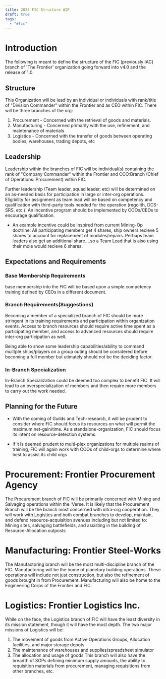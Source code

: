 ```yaml
---
title: 2024 FIC Structure WIP
draft: true
tags:
  - "#fic"
---
```

# Introduction
The following is meant to define the structure of the FIC (previously IAC) branch of 'The Frontier' organization going forward into v4.0 and the release of 1.0. 

## Structure
This Organization will be lead by an individual or individuals with rank/title of "Division Commander" within the Frontier and as CEO within FIC. There will be three branches of the org:
1. Procurement - Concerned with the retrieval of goods and materials.
2. Manufacturing - Concerned primarily with the use, refinement, and maintenance of materials
3. Logistics - Concerned with the transfer of goods between operating bodies, warehouses, trading depots, etc

## Leadership
Leadership within the branches of FIC will be individual(s) containing the rank of "Company Commander" within the Frontier and COO:Branch (Chief of Operations: Procurement) within FIC. 

Further leadership (Team leader, squad leader, etc) will be determined on an as-needed basis for participation in large or inter-org operations. Eligibility for assignment as team lead will be based on competency and qualification with third-party tools needed for the operation (regolith, DCS-SRS, etc.). An incentive program should be implemented by COOs/CEOs to encourage qualification.

- An example incentive could be inspired from current Mining-Op doctrine: All participating members get 4 shares, ship owners recieve 5 shares to account for replacement of modules/repairs. Perhaps team leaders also get an additional share....so a Team Lead that is also using their mole would recieve 6 shares.

## Expectations and Requirements
### Base Membership Requirements
base membership into the FIC will be based upon a simple competency training defined by CEOs in a different document.

### Branch Requirements(Suggestions)
Becoming a member of a specialized branch of FIC should be more stringent in its training requirements and participation within organization events. Access to branch resources should require active time spent as a participating member, and access to advanced resources should require inter-org participation as well.

Being able to show some leadership capabilities/ability to command mulitple ships/players on a group outing should be considered before becoming a full member but utimately should not be the deciding factor.

### In-Branch Specialization
In-Branch Specialization could be deemed too complex to benefit FIC. It will lead to an overspecialization of members and then require more members to carry out the work needed.

## Planning for the Future
- With the coming of Guilds and Tech-research, it will be prudent to consider where FIC should focus its resources on what will permit the maximum net-gain/time. As a standalone-organization, FIC should focus its intent on resource-detection systems.

- If it is deemed prudent to multi-plex organizations for multiple realms of training, FIC will again work with COOs of child-orgs to determine where best to assist its child orgs

# Procurement: Frontier Procurement Agency
The Procurement branch of FIC will be primarily concerned with Mining and Salvaging operations within the 'Verse. It is likely that the Procurement Branch will be the branch most concerned with intra-org cooperation. They will work with Logistics and both combat branches to develop, maintain, and defend resource-acquisition avenues including but not limited to: Mining sites, salvaging battlefields, and assisting in the building of Resource-Allocation outposts

# Manufacturing: Frontier Steel-Works
The Manufactoring branch will be the most multi-discipline branch of the FIC. Manufactoring will be the home of planetary building operations. These operations will include not just construction, but also the refinement of goods brought in from Procurement. Manufacturing will also be home to the Engineering Corps of the Frontier and FIC.
# Logistics: Frontier Logistics Inc.
While on the face, the Logistics branch of FIC will have the least diversity in its mission statement, though it will have the most depth. The two major missions of Logistics will be:
1. The movement of goods from Active Operations Groups, Allocation facilities, and major storage depots
2. The maintenance of warehouses and supplies(spreadsheet simulator
3. The allocation and usage of goods
This branch will also have the breadth of SOPs defining minimum supply amounts, the ability to requisition materials from procurement, managing requisitions from other branches, etc. 